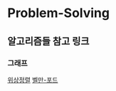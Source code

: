 # Problem-Solving
## 알고리즘들 참고 링크
### 그래프
[위상정렬](https://m.blog.naver.com/ndb796/221236874984)
[벨만-포드](https://velog.io/@kimdukbae/%EC%95%8C%EA%B3%A0%EB%A6%AC%EC%A6%98-%EB%B2%A8%EB%A7%8C-%ED%8F%AC%EB%93%9C-%EC%95%8C%EA%B3%A0%EB%A6%AC%EC%A6%98-Bellman-Ford-Algorithm)
